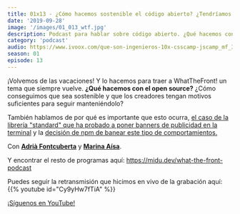 ```yaml
---
title: 01x13 - ¿Cómo hacemos sostenible el código abierto? ¿Tendríamos que pagar por él?
date: '2019-09-28'
image: '/images/01_013_wtf.jpg'
description: Podcast para hablar sobre código abierto. ¿Qué hacemos con el open source? ¿Cómo conseguimos que sea sostenible y que los creadores tengan motivos suficientes para seguir manteniéndolo?
category: 'podcast'
audio: https://www.ivoox.com/que-son-ingenieros-10x-csscamp-jscamp_mf_38763548_feed_1.mp3
season: 01
episode: 13
---
```


¡Volvemos de las vacaciones! Y lo hacemos para traer a WhatTheFront! un tema que siempre vuelve. **¿Qué hacemos con el open source?** ¿Cómo conseguimos que sea sostenible y que los creadores tengan motivos suficientes para seguir manteniéndolo?

También hablamos de por qué es importante que esto ocurra, [el caso de la librería "standard" que ha probado a poner banners de publicidad en la terminal](https://feross.org/funding-experiment-recap/) y la [decisión de npm de banear este tipo de comportamientos.](https://developers.slashdot.org/story/19/08/30/1529201/npm-bans-terminal-ads)

Con [**Adrià Fontcuberta**](https://twitter.com/afontcu_) y [**Marina Aísa**](https://twitter.com/MarinaAisa).

Y encontrar el resto de programas aquí:
https://midu.dev/what-the-front-podcast

Puedes seguir la retransmisión que hicimos en vivo de la grabación aquí:
{{% youtube id="Cy9yHw7fTiA" %}}

[¡Síguenos en YouTube!](https://www.youtube.com/c/midudev?sub_confirmation=1)